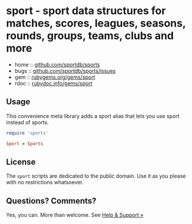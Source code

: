 # sport - sport data structures for matches, scores, leagues, seasons, rounds, groups, teams, clubs and more


* home  :: [github.com/sportdb/sports](https://github.com/sportdb/sports)
* bugs  :: [github.com/sportdb/sports/issues](https://github.com/sportdb/sports/issues)
* gem   :: [rubygems.org/gems/sport](https://rubygems.org/gems/sport)
* rdoc  :: [rubydoc.info/gems/sport](http://rubydoc.info/gems/sport)



## Usage

This convenience meta library adds a sport alias
that lets you use sport instead of sports.

``` ruby
require 'sports'

Sport = Sports
```



## License

The `sport` scripts are dedicated to the public domain.
Use it as you please with no restrictions whatsoever.



## Questions? Comments?

Yes, you can. More than welcome.
See [Help & Support »](https://github.com/openfootball/help)

